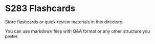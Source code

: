# S283 Flashcards

Store flashcards or quick review materials in this directory.

You can use markdown files with Q&A format or any other structure you prefer.